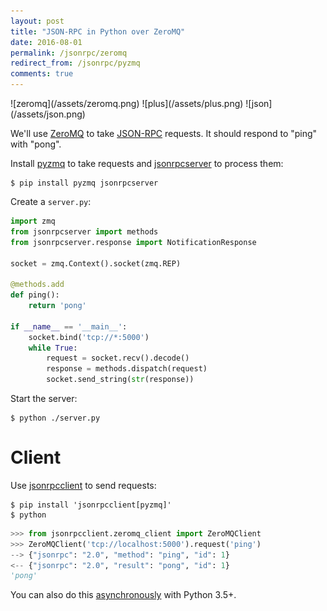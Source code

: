 ```yaml
---
layout: post
title: "JSON-RPC in Python over ZeroMQ"
date: 2016-08-01
permalink: /jsonrpc/zeromq
redirect_from: /jsonrpc/pyzmq
comments: true
---
```

<div class="wide-logos" markdown="1">
![zeromq](/assets/zeromq.png)
![plus](/assets/plus.png)
![json](/assets/json.png)
</div>

We'll use [ZeroMQ](http://zeromq.org) to take
[JSON-RPC](http://www.jsonrpc.org/) requests. It should respond to "ping" with
"pong".

Install [pyzmq](https://pyzmq.readthedocs.io/) to take requests and
[jsonrpcserver](http://jsonrpcserver.readthedocs.io/) to process them:

``` shell
$ pip install pyzmq jsonrpcserver
```
Create a `server.py`:

```python
import zmq
from jsonrpcserver import methods
from jsonrpcserver.response import NotificationResponse

socket = zmq.Context().socket(zmq.REP)

@methods.add
def ping():
    return 'pong'

if __name__ == '__main__':
    socket.bind('tcp://*:5000')
    while True:
        request = socket.recv().decode()
        response = methods.dispatch(request)
        socket.send_string(str(response))
```
Start the server:

``` shell
$ python ./server.py
```

Client
======
Use [jsonrpcclient](http://jsonrpcclient.readthedocs.io/) to send requests:

``` shell
$ pip install 'jsonrpcclient[pyzmq]'
$ python
```
```python
>>> from jsonrpcclient.zeromq_client import ZeroMQClient
>>> ZeroMQClient('tcp://localhost:5000').request('ping')
--> {"jsonrpc": "2.0", "method": "ping", "id": 1}
<-- {"jsonrpc": "2.0", "result": "pong", "id": 1}
'pong'
```

You can also do this [asynchronously](./zeromq-async) with Python 3.5+.
